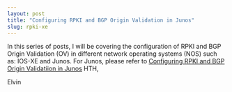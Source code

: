 ```yaml
---
layout: post
title: "Configuring RPKI and BGP Origin Validation in Junos" 
slug: rpki-xe
---
```


In this series of posts, I will be covering the configuration of RPKI and BGP Origin Validation (OV) in different network operating systems (NOS) such as: IOS-XE and Junos. For Junos, please refer to [Configuring RPKI and BGP Origin Validatiion in Junos](https://docs.google.com/document/d/1cmDQi2JYoKYcLUTcefsZH63ys8SQOz1kpoy1hKBrZVc/) 
HTH,

Elvin
